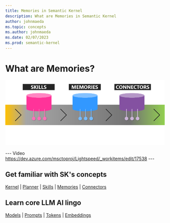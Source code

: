 ```yaml
---
title: Memories in Semantic Kernel
description: What are Memories in Semantic Kernel
author: johnmaeda
ms.topic: concepts
ms.author: johnmaeda
ms.date: 02/07/2023
ms.prod: semantic-kernel
---
```


# What are Memories?

![](../media/enhancers.png)

--- Video https://dev.azure.com/msctoproj/Lightspeed/_workitems/edit/17538 ---

## Get familiar with SK's concepts

[Kernel](kernel) | [Planner](planner) | [Skills](skills) |  [Memories](memories) | [Connectors](connectors)

## Learn core LLM AI lingo

[Models](models) | [Prompts](prompts) | [Tokens](tokens) | [Embeddings](embeddings)